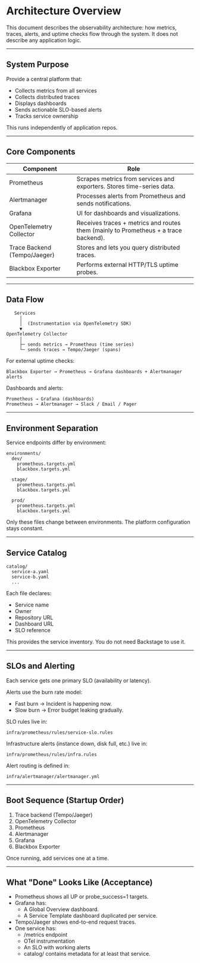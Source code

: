 # Architecture Overview

This document describes the observability architecture: how metrics, traces, alerts, and uptime checks flow through the system.
It does not describe any application logic.

---

## System Purpose

Provide a central platform that:

- Collects metrics from all services
- Collects distributed traces
- Displays dashboards
- Sends actionable SLO-based alerts
- Tracks service ownership

This runs independently of application repos.

---

## Core Components

| Component | Role |
|-----------|------|
| Prometheus | Scrapes metrics from services and exporters. Stores time-series data. |
| Alertmanager | Processes alerts from Prometheus and sends notifications. |
| Grafana | UI for dashboards and visualizations. |
| OpenTelemetry Collector | Receives traces + metrics and routes them (mainly to Prometheus + a trace backend). |
| Trace Backend (Tempo/Jaeger) | Stores and lets you query distributed traces. |
| Blackbox Exporter | Performs external HTTP/TLS uptime probes. |

---

## Data Flow

```text
   Services
     │
     │  (Instrumentation via OpenTelemetry SDK)
     ▼
OpenTelemetry Collector
     │
     ├─ sends metrics → Prometheus (time series)
     └─ sends traces → Tempo/Jaeger (spans)
```

For external uptime checks:

```text
Blackbox Exporter → Prometheus → Grafana dashboards + Alertmanager alerts
```

Dashboards and alerts:

```text
Prometheus → Grafana (dashboards)
Prometheus → Alertmanager → Slack / Email / Pager
```

---

## Environment Separation

Service endpoints differ by environment:

```text
environments/
  dev/
    prometheus.targets.yml
    blackbox.targets.yml

  stage/
    prometheus.targets.yml
    blackbox.targets.yml

  prod/
    prometheus.targets.yml
    blackbox.targets.yml
```

Only these files change between environments.
The platform configuration stays constant.

---

## Service Catalog

```text
catalog/
  service-a.yaml
  service-b.yaml
  ...
```

Each file declares:

- Service name
- Owner
- Repository URL
- Dashboard URL
- SLO reference

This provides the service inventory.
You do not need Backstage to use it.

---

## SLOs and Alerting

Each service gets one primary SLO (availability or latency).

Alerts use the burn rate model:

- Fast burn → Incident is happening now.
- Slow burn → Error budget leaking gradually.

SLO rules live in:

```text
infra/prometheus/rules/service-slo.rules
```

Infrastructure alerts (instance down, disk full, etc.) live in:

```text
infra/prometheus/rules/infra.rules
```

Alert routing is defined in:

```text
infra/alertmanager/alertmanager.yml
```

---

## Boot Sequence (Startup Order)

1. Trace backend (Tempo/Jaeger)
2. OpenTelemetry Collector
3. Prometheus
4. Alertmanager
5. Grafana
6. Blackbox Exporter

Once running, add services one at a time.

---

## What "Done" Looks Like (Acceptance)

- Prometheus shows all UP or probe_success=1 targets.
- Grafana has:
  - A Global Overview dashboard.
  - A Service Template dashboard duplicated per service.
- Tempo/Jaeger shows end-to-end request traces.
- One service has:
  - /metrics endpoint
  - OTel instrumentation
  - An SLO with working alerts
  - catalog/ contains metadata for at least that service.
  